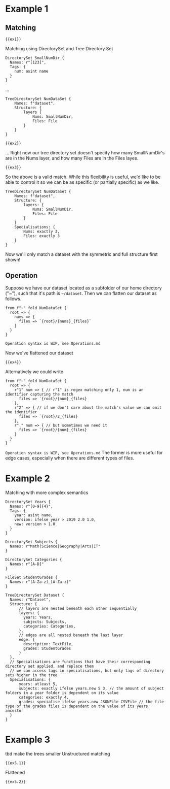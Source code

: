 # Example 1

## Matching
```
{{ex1}}
```
Matching using DirectorySet and Tree Directory Set

```
DirectorySet SmallNumDir {
  Names: r"[123]",
  Tags: {
    num: asint name
  }
}
```
...

```
TreeDirectorySet NumDataSet {
    Names: f"dataset",
    Structure: {
        layers {
            Nums: SmallNumDir,
            Files: File
        }
    }
}
```

```
{{ex2}}
```
...
Right now our tree directory set doesn't specify how many SmallNumDir's are in the Nums layer, and how many Files are in the Files layes.

```
{{ex3}}
```
So the above is a valid match.
While this flexibility is useful, we'd like to be able to control it so we can be as specific (or partially specific) as we like.

```
TreeDirectorySet NumDataSet {
    Names: f"dataset",
    Structure: {
        layers: {
            Nums: SmallNumDir,
            Files: File
        }
    }
    Specialisations: {
        Nums: exactly 3,
        Files: exactly 3
    }
}
```
Now we'll only match a dataset with the symmetric and full structure first shown!

## Operation

Suppose we have our dataset located as a subfolder of our home directory ("~"), such that it's path is `~/dataset`.
Then we can flatten our dataset as follows.

```
from f"~" fold NumDataSet {
  root => {
    nums => {
      files => `{root}/{nums}_{files}`
    }
  }
}
```
`Operation syntax is WIP, see Operations.md`

Now we've flattened our dataset
```
{{ex4}}
```

Alternatively we could write
```
from f"~" fold NumDataSet {
  root => {
    r"1" num => { // r"1" is regex matching only 1, num is an identifier capturing the match
      files => `{root}/{num}_{files}
    },
    r"2" => { // if we don't care about the match's value we can omit the identifier
      files => `{root}/2_{files}
    },
    r"." num => { // but sometimes we need it
      files => `{root}/{num}_{files}
    }
  }
}
```
`Operation syntax is WIP, see Operations.md`
The former is more useful for edge cases, especially when there are different types of files.


# Example 2
Matching with more complex semantics
```
DirectorySet Years {
  Names: r"[0-9]{4}",
  Tags: {
    year: asint name,
    version: ifelse year > 2019 2.0 1.0,
    new: version > 1.0
  }
}

DirectorySet Subjects {
  Names: r"Math|Science|Geography|Arts|IT"
}

DirectorySet Categories {
  Names: r"[A-D]"
}

FileSet StudentGrades {
  Names: r"[A-Za-z]_[A-Za-z]"
}

TreeDirectorySet Dataset {
  Names: r"Dataset",
  Structure: {
      // layers are nested beneath each other sequentially
      layers: {
        years: Years,
        subjects: Subjects,
        categories: Categories,
      },
      // edges are all nested beneath the last layer
      edge: {
        description: TextFile,
        grades: StudentGrades
      }
  },
  // Specialisations are functions that have their corresponding directory set applied, and replace them
  // we can access tags in specialisations, but only tags of directory sets higher in the tree
  Specialisations: {
      years: atleast 5,
      subjects: exactly ifelse years.new 5 3, // the amount of subject folders in a year folder is dependent on its value
      categories: exactly 4,
      grades: specialise ifelse years.new JSONFile CSVFile // the file type of the grades files is dependent on the value of its years ancestor
  }
}
```

# Example 3
tbd make the trees smaller
Unstructured matching
```
{{ex5.1}}
```


Flattened
```
{{ex5.2}}
```
